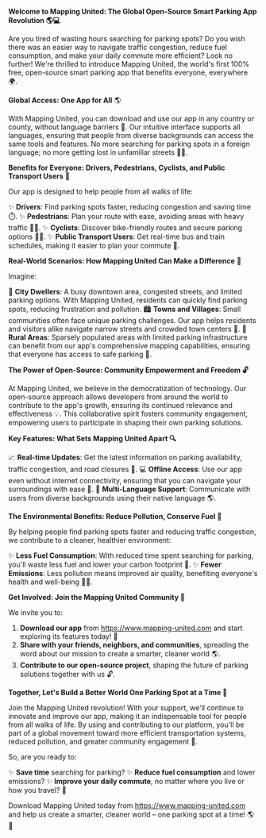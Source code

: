 **Welcome to Mapping United: The Global Open-Source Smart Parking App Revolution 🌎💻**

Are you tired of wasting hours searching for parking spots? Do you wish there was an easier way to navigate traffic congestion, reduce fuel consumption, and make your daily commute more efficient? Look no further! We're thrilled to introduce Mapping United, the world's first 100% free, open-source smart parking app that benefits everyone, everywhere 🌍.

**Global Access: One App for All** 🌎

With Mapping United, you can download and use our app in any country or county, without language barriers 💬. Our intuitive interface supports all languages, ensuring that people from diverse backgrounds can access the same tools and features. No more searching for parking spots in a foreign language; no more getting lost in unfamiliar streets 🚶‍♂️.

**Benefits for Everyone: Drivers, Pedestrians, Cyclists, and Public Transport Users** 🤝

Our app is designed to help people from all walks of life:

✨ **Drivers**: Find parking spots faster, reducing congestion and saving time ⏱️.
✨ **Pedestrians**: Plan your route with ease, avoiding areas with heavy traffic 🚶‍♂️.
✨ **Cyclists**: Discover bike-friendly routes and secure parking options 🚴‍♂️.
✨ **Public Transport Users**: Get real-time bus and train schedules, making it easier to plan your commute 🚌.

**Real-World Scenarios: How Mapping United Can Make a Difference** 🌈

Imagine:

🌆 **City Dwellers**: A busy downtown area, congested streets, and limited parking options. With Mapping United, residents can quickly find parking spots, reducing frustration and pollution.
🏙️ **Towns and Villages**: Small communities often face unique parking challenges. Our app helps residents and visitors alike navigate narrow streets and crowded town centers 🌆.
🌳 **Rural Areas**: Sparsely populated areas with limited parking infrastructure can benefit from our app's comprehensive mapping capabilities, ensuring that everyone has access to safe parking 🚗.

**The Power of Open-Source: Community Empowerment and Freedom 🔓**

At Mapping United, we believe in the democratization of technology. Our open-source approach allows developers from around the world to contribute to the app's growth, ensuring its continued relevance and effectiveness 💡. This collaborative spirit fosters community engagement, empowering users to participate in shaping their own parking solutions.

**Key Features: What Sets Mapping United Apart 🔍**

📈 **Real-time Updates**: Get the latest information on parking availability, traffic congestion, and road closures 🚨.
💻 **Offline Access**: Use our app even without internet connectivity, ensuring that you can navigate your surroundings with ease 💸.
🤝 **Multi-Language Support**: Communicate with users from diverse backgrounds using their native language 🌎.

**The Environmental Benefits: Reduce Pollution, Conserve Fuel 🌟**

By helping people find parking spots faster and reducing traffic congestion, we contribute to a cleaner, healthier environment:

✨ **Less Fuel Consumption**: With reduced time spent searching for parking, you'll waste less fuel and lower your carbon footprint 🚗.
✨ **Fewer Emissions**: Less pollution means improved air quality, benefiting everyone's health and well-being 👩‍🌿.

**Get Involved: Join the Mapping United Community 🤝**

We invite you to:

1. **Download our app** from https://www.mapping-united.com and start exploring its features today! 📱
2. **Share with your friends, neighbors, and communities**, spreading the word about our mission to create a smarter, cleaner world 🌎.
3. **Contribute to our open-source project**, shaping the future of parking solutions together with us 🔓.

**Together, Let's Build a Better World One Parking Spot at a Time 🌟**

Join the Mapping United revolution! With your support, we'll continue to innovate and improve our app, making it an indispensable tool for people from all walks of life. By using and contributing to our platform, you'll be part of a global movement toward more efficient transportation systems, reduced pollution, and greater community engagement 🌈.

So, are you ready to:

✨ **Save time** searching for parking?
✨ **Reduce fuel consumption** and lower emissions?
✨ **Improve your daily commute**, no matter where you live or how you travel? 🤝

Download Mapping United today from https://www.mapping-united.com and help us create a smarter, cleaner world – one parking spot at a time! 🌎💚